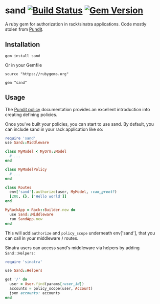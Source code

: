 sand [![Build Status](https://travis-ci.org/NickTomlin/ruby-sand.svg?branch=master)](https://travis-ci.org/NickTomlin/ruby-sand) [![Gem Version](https://badge.fury.io/rb/sand.svg)](https://badge.fury.io/rb/sand)
===

A ruby gem for authorization in rack/sinatra applications. Code mostly stolen from [Pundit](https://github.com/elabs/pundit).

Installation
---

`gem install sand`

Or in your Gemfile

```
source "https://rubygems.org"

gem "sand"
```

Usage
---

The [Pundit policy](https://github.com/elabs/pundit#policies) documentation provides an excellent introduction into creating defining policies.

Once you've built your policies, you can start to use sand. By default, you can include sand in your rack application like so:

```ruby
require 'sand'
use Sand::Middleware

class MyModel < MyOrm::Model
  # ...
end

class MyModelPolicy
  # ...
end

class Routes
  env['sand'].authorize(user, MyModel, :can_greet?)
  [200, {}, ['Hello world']]
end

MyRackApp = Rack::Builder.new do
  use Sand::Middleware
  run SandApp.new
end
```

This will add `authorize` and `policy_scope` underneath env['sand'], that you can call in your middleware / routes.

Sinatra users can access sand's middleware via helpers by adding `Sand::Helpers`:

```ruby
require 'sinatra'

use Sand::Helpers

get '/' do
  user = User.find(params[:user_id])
  accounts = policy_scope(user, Account)
  json accounts: accounts
end
```
